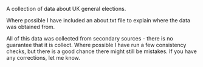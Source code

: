 A collection of data about UK general elections. 

Where possible I have included an about.txt file to explain where the data was obtained from.

All of this data was collected from secondary sources - there is no guarantee that it is collect. Where possible I have run a few consistency checks, but there is a good chance there might still be mistakes. If you have any corrections, let me know.
